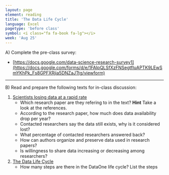 ```yaml
---
layout: page
element: reading
title: 'The Data Life Cycle'
language: Excel
pagetype: 'before class'
symbol: <i class="fa fa-book fa-lg"></i>
week: 'Aug 25'
---
```


A) Complete the pre-class survey:

- [https://docs.google.com/data-science-research-survey1](https://docs.google.com/forms/d/e/1FAIpQLSfXzFNSegtfIuAPTK9LEwSmYKhPk_Fs8GPFXRjia5DNZaJTtg/viewform)

---

B) Read and prepare the following texts for in-class discussion:

   1. [Scientists losing data at a rapid rate](http://www.nature.com/news/scientists-losing-data-at-a-rapid-rate-1.14416)
      - Which research paper are they refering to in the text? **Hint** Take a look at the references.
      - According to the research paper, how much does data availability drop per year?
      - Contacted researchers say the data still exists, why is it considered lost?
      - What percentage of contacted researchers answered back?
      - How can authors organize and preserve data used in research papers?
      - Is willingness to share data increasing or decreasing among researchers?
   1. [The Data Life Cycle](https://www.dataone.org/data-life-cycle)
      - How many steps are there in the DataOne life cycle? List the steps



   <!--1. [Big data and the future of ecology](http://onlinelibrary.wiley.com/doi/10.1890/120103/full)-->
